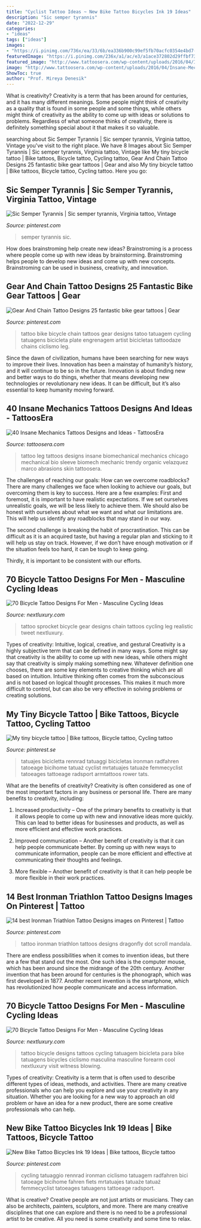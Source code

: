 ```yaml
---
title: "Cyclist Tattoo Ideas ~ New Bike Tattoo Bicycles Ink 19 Ideas"
description: "Sic semper tyrannis"
date: "2022-12-29"
categories:
- "ideas"
tags: ["ideas"]
images:
- "https://i.pinimg.com/736x/ea/33/6b/ea336b900c99ef5fb70acfc0354e4bd7--triathlon-ironman-triathlon-tattoo.jpg"
featuredImage: "https://i.pinimg.com/236x/a1/ac/e3/a1ace372802d29ffbf7387c8e5ae6aae--pin-up-tattoos-tattoo-inspiration.jpg?nii=t"
featured_image: "http://www.tattoosera.com/wp-content/uploads/2016/04/Insane-Mechanics-Tattoo-Designs-36.jpg"
image: "http://www.tattoosera.com/wp-content/uploads/2016/04/Insane-Mechanics-Tattoo-Designs-36.jpg"
ShowToc: true
author: "Prof. Mireya Denesik"
---
```



What is creativity?
Creativity is a term that has been around for centuries, and it has many different meanings. Some people might think of creativity as a quality that is found in some people and some things, while others might think of creativity as the ability to come up with ideas or solutions to problems. Regardless of what someone thinks of creativity, there is definitely something special about it that makes it so valuable.

	

		
searching about Sic Semper Tyrannis | Sic semper tyrannis, Virginia tattoo, Vintage you've visit to the right place. We have 8 Images about Sic Semper Tyrannis | Sic semper tyrannis, Virginia tattoo, Vintage like My tiny bicycle tattoo | Bike tattoos, Bicycle tattoo, Cycling tattoo, Gear And Chain Tattoo Designs 25 fantastic bike gear tattoos | Gear and also My tiny bicycle tattoo | Bike tattoos, Bicycle tattoo, Cycling tattoo. Here you go:
		
    
## Sic Semper Tyrannis | Sic Semper Tyrannis, Virginia Tattoo, Vintage

<img loading=lazy src="https://i.pinimg.com/236x/a1/ac/e3/a1ace372802d29ffbf7387c8e5ae6aae--pin-up-tattoos-tattoo-inspiration.jpg?nii=t" onerror="this.onerror=null;this.src='https://tse2.mm.bing.net/th?id=OIP._YKa3YFja37bURVYeEb3eQHaHa&amp;pid=15.1';" alt="Sic Semper Tyrannis | Sic semper tyrannis, Virginia tattoo, Vintage">

_Source: pinterest.com_

>semper tyrannis sic. 

	

How does brainstroming help create new ideas?
Brainstroming is a process where people come up with new ideas by brainstorming. Brainstroming helps people to develop new ideas and come up with new concepts. Brainstroming can be used in business, creativity, and innovation.

    
## Gear And Chain Tattoo Designs 25 Fantastic Bike Gear Tattoos | Gear

<img loading=lazy src="https://i.pinimg.com/originals/cc/39/b1/cc39b185b7eb0c8baf7dc8a2995d3ce4.jpg" onerror="this.onerror=null;this.src='https://tse4.mm.bing.net/th?id=OIP.zVK0vtqU3ZrRTUlMn2K3QQHaKG&amp;pid=15.1';" alt="Gear And Chain Tattoo Designs 25 fantastic bike gear tattoos | Gear">

_Source: pinterest.com_

>tattoo bike bicycle chain tattoos gear designs tatoo tatuagem cycling tatuagens bicicleta plate engrenagem artist bicicletas tattoodaze chains ciclismo leg. 

	

Since the dawn of civilization, humans have been searching for new ways to improve their lives. Innovation has been a mainstay of humanity’s history, and it will continue to be so in the future. Innovation is about finding new and better ways to do things, whether that means developing new technologies or revolutionary new ideas. It can be difficult, but it’s also essential to keep humanity moving forward.

    
## 40 Insane Mechanics Tattoos Designs And Ideas - TattoosEra

<img loading=lazy src="http://www.tattoosera.com/wp-content/uploads/2016/04/Insane-Mechanics-Tattoo-Designs-36.jpg" onerror="this.onerror=null;this.src='https://tse3.mm.bing.net/th?id=OIP.jeHe0otMCp1roaEDDz_jigHaJ4&amp;pid=15.1';" alt="40 Insane Mechanics Tattoos Designs and Ideas - TattoosEra">

_Source: tattoosera.com_

>tattoo leg tattoos designs insane biomechanical mechanics chicago mechanical bio sleeve biomech mechanic trendy organic velazquez marco abrasions skin tattoosera. 

	

The challenges of reaching our goals: How can we overcome roadblocks?
There are many challenges we face when looking to achieve our goals, but overcoming them is key to success. Here are a few examples:
First and foremost, it is important to have realistic expectations. If we set ourselves unrealistic goals, we will be less likely to achieve them. We should also be honest with ourselves about what we want and what our limitations are. This will help us identify any roadblocks that may stand in our way.

The second challenge is breaking the habit of procrastination. This can be difficult as it is an acquired taste, but having a regular plan and sticking to it will help us stay on track. However, if we don’t have enough motivation or if the situation feels too hard, it can be tough to keep going.

Thirdly, it is important to be consistent with our efforts.

    
## 70 Bicycle Tattoo Designs For Men - Masculine Cycling Ideas

<img loading=lazy src="http://nextluxury.com/wp-content/uploads/rustic-bicycle-chain-gear-tattoo-on-legs-for-men.jpg" onerror="this.onerror=null;this.src='https://tse3.mm.bing.net/th?id=OIP.DzV-oQI4-8DPKL3g1kFr0gHaHa&amp;pid=15.1';" alt="70 Bicycle Tattoo Designs For Men - Masculine Cycling Ideas">

_Source: nextluxury.com_

>tattoo sprocket bicycle gear designs chain tattoos cycling leg realistic tweet nextluxury. 

	

Types of creativity: Intuitive, logical, creative, and gestural
Creativity is a highly subjective term that can be defined in many ways. Some might say that creativity is the ability to come up with new ideas, while others might say that creativity is simply making something new. Whatever definition one chooses, there are some key elements to creative thinking which are all based on intuition. Intuitive thinking often comes from the subconscious and is not based on logical thought processes. This makes it much more difficult to control, but can also be very effective in solving problems or creating solutions.

    
## My Tiny Bicycle Tattoo | Bike Tattoos, Bicycle Tattoo, Cycling Tattoo

<img loading=lazy src="https://i.pinimg.com/originals/ff/46/73/ff4673703baabff6c053e89e43574b60.jpg" onerror="this.onerror=null;this.src='https://tse3.mm.bing.net/th?id=OIP.qFz10CSVUD6F6QHdqpmuMAHaNK&amp;pid=15.1';" alt="My tiny bicycle tattoo | Bike tattoos, Bicycle tattoo, Cycling tattoo">

_Source: pinterest.se_

>tatuajes bicicletta rennrad tatuaggi bicicletas ironman radfahren tatoeage bicihome tatuaż cyclist mrtatuajes tatuaże femmecyclist tatoeages tattoeage radsport armtattoos rower tats. 

	

What are the benefits of creativity?
Creativity is often considered as one of the most important factors in any business or personal life. There are many benefits to creativity, including: 
1. Increased productivity – One of the primary benefits to creativity is that it allows people to come up with new and innovative ideas more quickly. This can lead to better ideas for businesses and products, as well as more efficient and effective work practices.

2. Improved communication – Another benefit of creativity is that it can help people communicate better. By coming up with new ways to communicate information, people can be more efficient and effective at communicating their thoughts and feelings.

3. More flexible – Another benefit of creativity is that it can help people be more flexible in their work practices.

    
## 14 Best Ironman Triathlon Tattoo Designs Images On Pinterest | Tattoo

<img loading=lazy src="https://i.pinimg.com/736x/ea/33/6b/ea336b900c99ef5fb70acfc0354e4bd7--triathlon-ironman-triathlon-tattoo.jpg" onerror="this.onerror=null;this.src='https://tse1.mm.bing.net/th?id=OIP.E3QxcVaTrVEq8MT0bIqGbgHaJ3&amp;pid=15.1';" alt="14 best Ironman Triathlon Tattoo Designs images on Pinterest | Tattoo">

_Source: pinterest.com_

>tattoo ironman triathlon tattoos designs dragonfly dot scroll mandala. 

	

There are endless possibilities when it comes to invention ideas, but there are a few that stand out the most. One such idea is the computer mouse, which has been around since the midrange of the 20th century. Another invention that has been around for centuries is the phonograph, which was first developed in 1877. Another recent invention is the smartphone, which has revolutionized how people communicate and access information.

    
## 70 Bicycle Tattoo Designs For Men - Masculine Cycling Ideas

<img loading=lazy src="http://nextluxury.com/wp-content/uploads/guy-with-bicycle-imprint-tattoo-on-forearms.jpg" onerror="this.onerror=null;this.src='https://tse1.mm.bing.net/th?id=OIP.pbD--F_Lce-zv6MIoaRGLwHaHa&amp;pid=15.1';" alt="70 Bicycle Tattoo Designs For Men - Masculine Cycling Ideas">

_Source: nextluxury.com_

>tattoo bicycle designs tattoos cycling tatuagem bicicleta para bike tatuagens bicycles ciclismo masculina masculine forearm cool nextluxury visit witness blowing. 

	

Types of creativity:
Creativity is a term that is often used to describe different types of ideas, methods, and activities. There are many creative professionals who can help you explore and use your creativity in any situation. Whether you are looking for a new way to approach an old problem or have an idea for a new product, there are some creative professionals who can help.

    
## New Bike Tattoo Bicycles Ink 19 Ideas | Bike Tattoos, Bicycle Tattoo

<img loading=lazy src="https://i.pinimg.com/originals/58/38/66/583866cc045343bfd04e70b675386d5f.jpg" onerror="this.onerror=null;this.src='https://tse1.mm.bing.net/th?id=OIP.P-BBj2ptKlNuPn0lsr7BBQAAAA&amp;pid=15.1';" alt="New Bike Tattoo Bicycles Ink 19 Ideas | Bike tattoos, Bicycle tattoo">

_Source: pinterest.com_

>cycling tatuaggio rennrad ironman ciclismo tatuagem radfahren bici tatoeage bicihome fahren fiets mrtatuajes tatuaże tatuaż femmecyclist tatoeages tatuagens tattoeage radsport. 

	

What is creative?
Creative people are not just artists or musicians. They can also be architects, painters, sculptors, and more. There are many creative disciplines that one can explore and there is no need to be a professional artist to be creative. All you need is some creativity and some time to relax.

